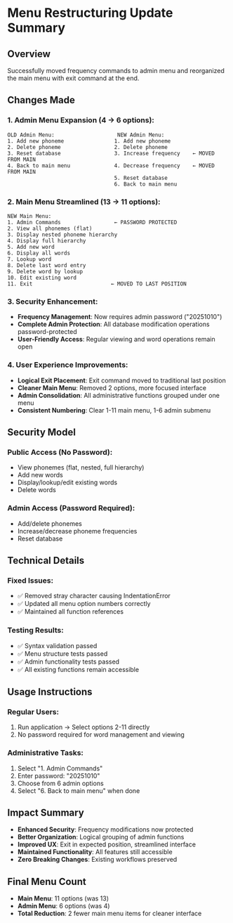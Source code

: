 # Menu Restructuring Update Summary

## Overview
Successfully moved frequency commands to admin menu and reorganized the main menu with exit command at the end.

## Changes Made

### 1. Admin Menu Expansion (4 → 6 options):
```
OLD Admin Menu:                    NEW Admin Menu:
1. Add new phoneme                1. Add new phoneme
2. Delete phoneme                 2. Delete phoneme
3. Reset database                 3. Increase frequency    ← MOVED FROM MAIN
4. Back to main menu              4. Decrease frequency    ← MOVED FROM MAIN
                                  5. Reset database
                                  6. Back to main menu
```

### 2. Main Menu Streamlined (13 → 11 options):
```
NEW Main Menu:
1. Admin Commands                 ← PASSWORD PROTECTED
2. View all phonemes (flat)
3. Display nested phoneme hierarchy
4. Display full hierarchy
5. Add new word
6. Display all words
7. Lookup word
8. Delete last word entry
9. Delete word by lookup
10. Edit existing word
11. Exit                         ← MOVED TO LAST POSITION
```

### 3. Security Enhancement:
- **Frequency Management**: Now requires admin password ("20251010")
- **Complete Admin Protection**: All database modification operations password-protected
- **User-Friendly Access**: Regular viewing and word operations remain open

### 4. User Experience Improvements:
- **Logical Exit Placement**: Exit command moved to traditional last position
- **Cleaner Main Menu**: Removed 2 options, more focused interface
- **Admin Consolidation**: All administrative functions grouped under one menu
- **Consistent Numbering**: Clear 1-11 main menu, 1-6 admin submenu

## Security Model

### Public Access (No Password):
- View phonemes (flat, nested, full hierarchy)
- Add new words
- Display/lookup/edit existing words
- Delete words

### Admin Access (Password Required):
- Add/delete phonemes
- Increase/decrease phoneme frequencies
- Reset database

## Technical Details

### Fixed Issues:
- ✅ Removed stray character causing IndentationError
- ✅ Updated all menu option numbers correctly
- ✅ Maintained all function references

### Testing Results:
- ✅ Syntax validation passed
- ✅ Menu structure tests passed
- ✅ Admin functionality tests passed
- ✅ All existing functions remain accessible

## Usage Instructions

### Regular Users:
1. Run application → Select options 2-11 directly
2. No password required for word management and viewing

### Administrative Tasks:
1. Select "1. Admin Commands"
2. Enter password: "20251010"
3. Choose from 6 admin options
4. Select "6. Back to main menu" when done

## Impact Summary
- **Enhanced Security**: Frequency modifications now protected
- **Better Organization**: Logical grouping of admin functions
- **Improved UX**: Exit in expected position, streamlined interface
- **Maintained Functionality**: All features still accessible
- **Zero Breaking Changes**: Existing workflows preserved

## Final Menu Count
- **Main Menu**: 11 options (was 13)
- **Admin Menu**: 6 options (was 4)
- **Total Reduction**: 2 fewer main menu items for cleaner interface
